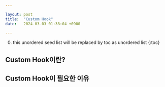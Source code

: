 ```yaml
---

layout: post
title:  "Custom Hook"
date:   2024-03-03 01:38:04 +0900

---
```


0. this unordered seed list will be replaced by toc as unordered list
{:toc}


## Custom Hook이란?  

## Custom Hook이 필요한 이유  

